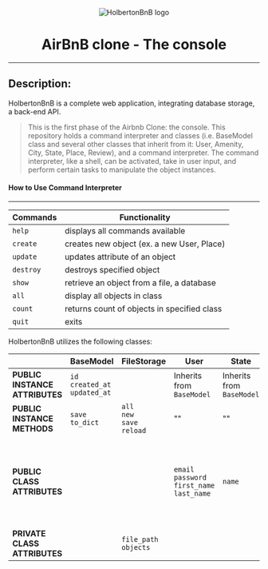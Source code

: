 <p align="center">
  <img src="https://github.com/bdbaraban/AirBnB_clone/blob/master/assets/hbnb_logo.png" alt="HolbertonBnB logo">
</p>

<h1 align="center">AirBnB clone - The console</h1>

---

## Description:

HolbertonBnB is a complete web application, integrating database storage, 
a back-end API.

> This is the first phase of the Airbnb Clone: the console.
> This repository holds a command interpreter and classes (i.e. BaseModel class
> and several other classes that inherit from it: User, Amenity, City, State, Place,
> Review), and a command interpreter. The command interpreter, like a shell,
> can be activated, take in user input, and perform certain tasks
> to manipulate the object instances.

#### How to Use Command Interpreter
---
| Commands  | Functionality                              |
| --------- | ------------------------------------------ |
| `help`    | displays all commands available            |
| `create`  | creates new object (ex. a new User, Place) |
| `update`  | updates attribute of an object             |
| `destroy` | destroys specified object                  |
| `show`    | retrieve an object from a file, a database |
| `all`     | display all objects in class               |
| `count`   | returns count of objects in specified class|
| `quit`    | exits                                      |

HolbertonBnB utilizes the following classes:

|     | BaseModel | FileStorage | User | State | City | Amenity | Place | Review |
| --- | --------- | ----------- | -----| ----- | -----| ------- | ----- | ------ |
| **PUBLIC INSTANCE ATTRIBUTES** | `id`<br>`created_at`<br>`updated_at` | | Inherits from `BaseModel` | Inherits from `BaseModel` | Inherits from `BaseModel` | Inherits from `BaseModel` | Inherits from `BaseModel` | Inherits from `BaseModel` |
| **PUBLIC INSTANCE METHODS** | `save`<br>`to_dict` | `all`<br>`new`<br>`save`<br>`reload` | "" | "" | "" | "" | "" | "" |
| **PUBLIC CLASS ATTRIBUTES** | | | `email`<br>`password`<br>`first_name`<br>`last_name`| `name` | `state_id`<br>`name` | `name` | `city_id`<br>`user_id`<br>`name`<br>`description`<br>`number_rooms`<br>`number_bathrooms`<br>`max_guest`<br>`price_by_night`<br>`latitude`<br>`longitude`<br>`amenity_ids` | `place_id`<br>`user_id`<br>`text` | 
| **PRIVATE CLASS ATTRIBUTES** | | `file_path`<br>`objects` | | | | | | |
